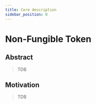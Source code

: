 ```yaml
---
title: Core description
sidebar_position: 0
---
```


# Non-Fungible Token

## Abstract

> TDB

## Motivation

> TDB
